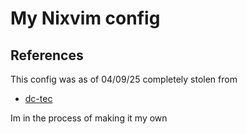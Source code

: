 # My Nixvim config


## References

This config was as of 04/09/25 completely stolen from

- [dc-tec](https://github.com/dc-tec/)


Im in the process of making it my own
